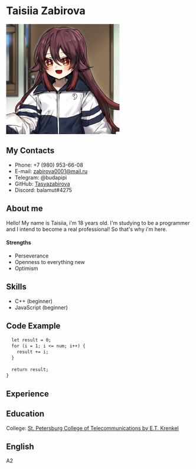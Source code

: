 # Taisiia Zabirova

 ![Discord Profile Picture](/XR16F8QhE_4.jpg)

## My Contacts
* Phone: +7 (980) 953-66-08
* E-mail: zabirova0001@mail.ru
* Telegram: @budapipi
* GitHub: [Tasyazabirova](https://github.com/tasyazabirova)
* Discord: balamut#4275

## About me
Hello! My name is Taisiia, i'm 18 years old. I'm studying to be a programmer and I intend to become a real professional! So that's why i'm here.

#### Strengths
* Perseverance
* Openness to everything new
* Optimism

## Skills
* C++ (beginner)
* JavaScript (beginner)

## Code Example
``` let summation = function (num) {
  let result = 0;
  for (i = 1; i <= num; i++) {
    result += i;
  }
  
  return result;
}
 ```

## Experience


## Education
Сollege: [St. Petersburg College of Telecommunications by E.T. Krenkel](http://sutkt.ru)

## English
A2


